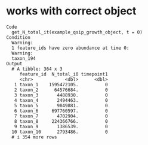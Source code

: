 # works with correct object

    Code
      get_N_total_it(example_qsip_growth_object, t = 0)
    Condition
      Warning:
      1 feature_ids have zero abundance at time 0:
      Warning:
      taxon_194
    Output
      # A tibble: 364 x 3
         feature_id  N_total_i0 timepoint1
         <chr>            <dbl>      <dbl>
       1 taxon_1    1595472105.          0
       2 taxon_2      64576684.          0
       3 taxon_3       4488930.          0
       4 taxon_4       2494463.          0
       5 taxon_5       9849881.          0
       6 taxon_6     697760597.          0
       7 taxon_7       4702904.          0
       8 taxon_8     224366766.          0
       9 taxon_9       1386539.          0
      10 taxon_10      2793486.          0
      # i 354 more rows

